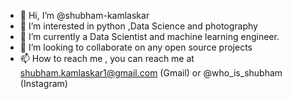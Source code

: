 - 👋 Hi, I’m @shubham-kamlaskar
- 👀 I’m interested in python ,Data Science and photography
- 🌱 I’m currently a Data Scientist and machine learning engineer.
- 💞️ I’m looking to collaborate on any open source projects
- 📫 How to reach me , you can reach me at shubham.kamlaskar1@gmail.com (Gmail) or @who_is_shubham (Instagram)

<!---
shubham-kamlaskar/shubham-kamlaskar is a ✨ special ✨ repository because its `README.md` (this file) appears on your GitHub profile.
You can click the Preview link to take a look at your changes.
--->
